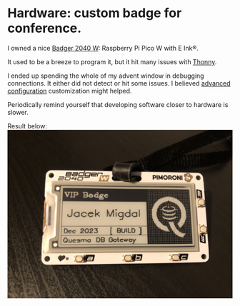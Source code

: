 # Hardware: custom badge for conference.

I owned a nice [Badger 2040 W](https://shop.pimoroni.com/products/badger-2040-w?variant=40514062188627): Raspberry Pi Pico W with E Ink®.

It used to be a breeze to program it, but it hit many issues with [Thonny](https://thonny.org/).

I ended up spending the whole of my advent window in debugging connections. It either did not detect or hit some issues. I believed [advanced configuration](https://github.com/thonny/thonny/wiki/MicroPython#advanced-configuration) customization might helped.

Periodically remind yourself that developing software closer to hardware is slower.

Result below:
![My badge](quesma-badge.jpg)

